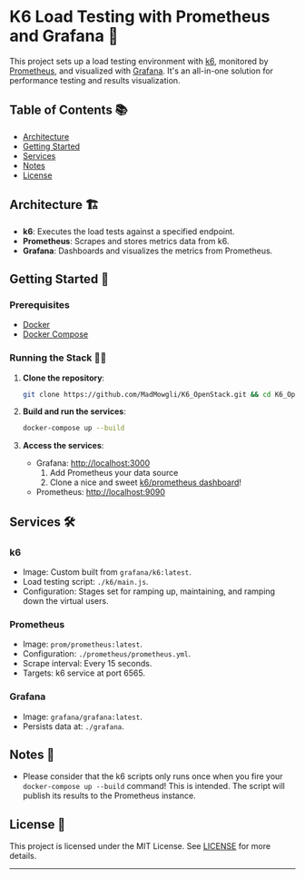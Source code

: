 # K6 Load Testing with Prometheus and Grafana 🚀

This project sets up a load testing environment with [k6](https://k6.io/), monitored by [Prometheus](https://prometheus.io/), and visualized with [Grafana](https://grafana.com/). It's an all-in-one solution for performance testing and results visualization.

## Table of Contents 📚

- [Architecture](#architecture)
- [Getting Started](#getting-started)
- [Services](#services)
- [Notes](#notes)
- [License](#license)

## Architecture 🏗

- **k6**: Executes the load tests against a specified endpoint.
- **Prometheus**: Scrapes and stores metrics data from k6.
- **Grafana**: Dashboards and visualizes the metrics from Prometheus.

## Getting Started 🚦

### Prerequisites

- [Docker](https://www.docker.com/get-started)
- [Docker Compose](https://docs.docker.com/compose/install/)

### Running the Stack 🏃‍♂️

1. **Clone the repository**:

    ```bash
    git clone https://github.com/MadMowgli/K6_OpenStack.git && cd K6_OpenStack
    ```

2. **Build and run the services**:

    ```bash
    docker-compose up --build
    ```

3. **Access the services**:
    - Grafana: [http://localhost:3000](http://localhost:3000)
      1. Add Prometheus your data source
      2. Clone a nice and sweet [k6/prometheus dashboard](https://grafana.com/grafana/dashboards/19665-k6-prometheus/)!
    - Prometheus: [http://localhost:9090](http://localhost:9090)
      

## Services 🛠

### k6

- Image: Custom built from `grafana/k6:latest`.
- Load testing script: `./k6/main.js`.
- Configuration: Stages set for ramping up, maintaining, and ramping down the virtual users.

### Prometheus

- Image: `prom/prometheus:latest`.
- Configuration: `./prometheus/prometheus.yml`.
- Scrape interval: Every 15 seconds.
- Targets: k6 service at port 6565.

### Grafana

- Image: `grafana/grafana:latest`.
- Persists data at: `./grafana`.

## Notes 📝
- Please consider that the k6 scripts only runs once when you fire your `docker-compose up --build` command! This is intended. The script will publish its results to the Prometheus instance.

## License 📜

This project is licensed under the MIT License. See [LICENSE](LICENSE) for more details.

---
